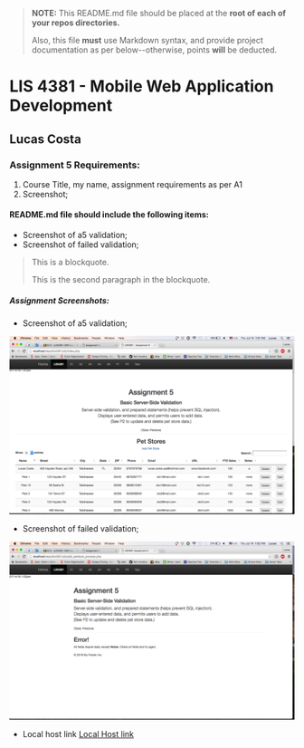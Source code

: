 > **NOTE:** This README.md file should be placed at the **root of each of your repos directories.**
>
>Also, this file **must** use Markdown syntax, and provide project documentation as per below--otherwise, points **will** be deducted.
>

# LIS 4381 - Mobile Web Application Development

## Lucas Costa

### Assignment 5 Requirements:

1. Course Title, my name, assignment requirements as per A1
2. Screenshot;


#### README.md file should include the following items:

* Screenshot of a5 validation;
* Screenshot of failed validation;

> This is a blockquote.
>
> This is the second paragraph in the blockquote.


##### Assignment Screenshots:

* Screenshot of a5 validation;

![ERD Screenshot](img/a5_img.png)

* Screenshot of failed validation;

![ERD Screenshot](img/error_page.png)

* Local host link
[Local Host link](http://localhost/repo/lis4381/a5/index.php)
